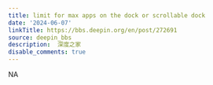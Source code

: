 ```yaml
---
title: limit for max apps on the dock or scrollable dock
date: '2024-06-07'
linkTitle: https://bbs.deepin.org/en/post/272691
source: deepin_bbs
description:  深度之家 
disable_comments: true
---
```

NA
